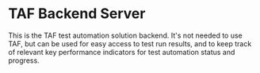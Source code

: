 # TAF Backend Server

This is the TAF test automation solution backend. It's not needed to use TAF, but can be used for easy access to test run results, and to keep track of relevant key performance indicators for test automation status and progress.

